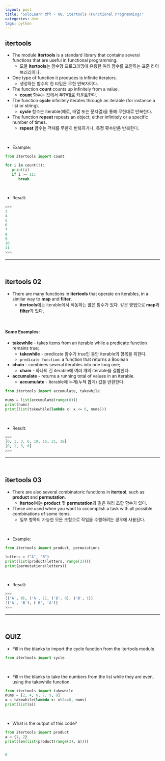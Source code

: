 ```yaml
---
layout: post
title: "SoloLearn 번역 - 08. itertools (Functional Programming)"
categories: dev
tags: python
---
```


## itertools

- The module **itertools** is a standard library that contains several functions that are useful in functional programming.
  - 모듈 **itertools**는 함수형 프로그래밍에 유용한 여러 함수를 포함하는 표준 라이브러리이다.
- One type of function it produces is infinite iterators.
  - 생성하는 함수의 한 타입은 무한 반복자이다.
- The function **count** counts up infinitely from a value.
  - **count** 함수는 값에서 무한대로 카운트한다.
- The function **cycle** infinitely iterates through an iterable (for instance a list or string).
  - **cycle** 함수는 iterable(예로, 배열 또는 문자열)을 통해 무한대로 반복한다.
- The function **repeat** repeats an object, either infinitely or a specific number of times.
  - **repeat** 함수는 객체를 무한히 반복하거나, 특정 횟수만큼 반복한다.

<br>

- Example:

```python
from itertools import count

for i in count(3):
   print(i)
   if i >= 11:
      break
```

<br>

- Result:

```python
>>>
3
4
5
6
7
8
9
10
11
>>>
```

------

<br>

## itertools 02

- There are many functions in **itertools** that operate on iterables, in a similar way to **map** and **filter**.
  - **itertools**에는 iterable에서 작동하는 많은 함수가 있다. 같은 방법으로 **map**과 **filter**가 있다.

<br>

#### Some Examples:

- **takewhile** - takes items from an iterable while a predicate function remains true;
  - **takewhile** - predicate 함수가 true인 동안 iterable의 항목을 취한다.
  - `predicate function`: a function that returns a Boolean
- **chain** - combines several iterables into one long one;
  - **chain** - 하나의 긴 iterable에 여러 개의 iterable을 결합한다.
- **accumulate** - returns a running total of values in an iterable.
  - **accumulate** - iterable에 누계(누적 합계) 값을 반환한다.

```python
from itertools import accumulate, takewhile

nums = list(accumulate(range(8)))
print(nums)
print(list(takewhile(lambda x: x <= 6, nums)))
```

<br>

- Result:

```python
>>>
[0, 1, 3, 6, 10, 15, 21, 28]
[0, 1, 3, 6]
>>>
```

------

<br>

## itertools 03

- There are also several combinatoric functions in **itertool**, such as **product** and **permutation**.
  - **itertool**에는 **product** 및 **permutation**과 같은 여러 조합 함수가 있다.
- These are used when you want to accomplish a task with all possible combinations of some items.
  - 일부 항목의 가능한 모든 조합으로 작업을 수행하려는 경우에 사용된다.

<br>

- Example:

```python
from itertools import product, permutations

letters = ("A", "B")
print(list(product(letters, range(2))))
print(permutations(letters))
```

<br>

- Result:

```python
>>>
[('A', 0), ('A', 1), ('B', 0), ('B', 1)]
[('A', 'B'), ('B', 'A')]
>>>
```

------

<br>

## QUIZ

- Fill in the blanks to import the cycle function from the itertools module.

```python
from itertools import cycle
```

<br>

- Fill in the blanks to take the numbers from the list while they are even, using the takewhile function.

```python
from itertools import takewhile
nums = [2, 4, 6, 7, 9, 8]
a = takewhile(lambda x: x%2==0, nums)
print(list(a))
```

<br>

- What is the output of this code?

```python
from itertools import product
a = {1, 2}
print(len(list(product(range(3), a))))


6
```

<br>